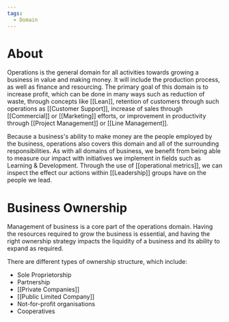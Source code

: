 ```yaml
---
tags:
  - Domain
---
```

# About
Operations is the general domain for all activities towards growing a business in value and making money. It will include the production process, as well as finance and resourcing. The primary goal of this domain is to increase profit, which can be done in many ways such as reduction of waste, through concepts like [[Lean]], retention of customers through such operations as [[Customer Support]], increase of sales through [[Commercial]] or [[Marketing]] efforts, or improvement in productivity through [[Project Management]] or [[Line Management]].

Because a business's ability to make money are the people employed by the business, operations also covers this domain and all of the surrounding responsibilities. As with all domains of business, we benefit from being able to measure our impact with initiatives we implement in fields such as Learning & Development. Through the use of [[operational metrics]], we can inspect the effect our actions within [[Leadership]] groups have on the people we lead.

# Business Ownership
Management of business is a core part of the operations domain. Having the resources required to grow the business is essential, and having the right ownership strategy impacts the liquidity of a business and its ability to expand as required.

There are different types of ownership structure, which include:
- Sole Proprietorship
- Partnership
- [[Private Companies]]
- [[Public Limited Company]]
- Not-for-profit organisations
- Cooperatives